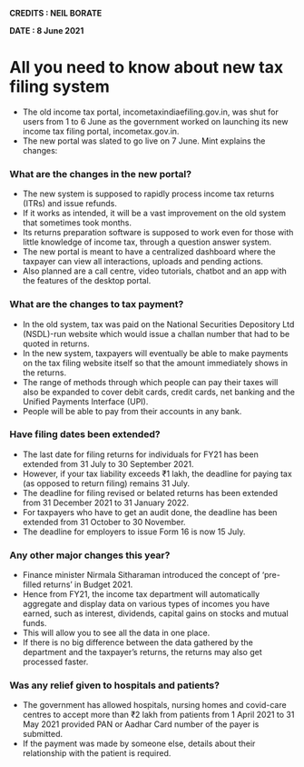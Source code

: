 **CREDITS : NEIL BORATE**

**DATE : 8 June 2021**

# All you need to know about new tax filing system
- The old income tax portal, incometaxindiaefiling.gov.in, was shut for users from 1 to 6 June as the government worked on launching its new income tax filing portal, incometax.gov.in.
- The new portal was slated to go live on 7 June. Mint explains the changes:

### What are the changes in the new portal?
- The new system is supposed to rapidly process income tax returns (ITRs) and issue refunds.
- If it works as intended, it will be a vast improvement on the old system that sometimes took months.
- Its returns preparation software is supposed to work even for those with little knowledge of income tax, through a question answer system.
- The new portal is meant to have a centralized dashboard where the taxpayer can view all interactions, uploads and pending actions.
- Also planned are a call centre, video tutorials, chatbot and an app with the features of the desktop portal.

### What are the changes to tax payment?
- In the old system, tax was paid on the National Securities Depository Ltd (NSDL)-run website which would issue a challan number that had to be quoted in returns.
- In the new system, taxpayers will eventually be able to make payments on the tax filing website itself so that the amount immediately shows in the returns.
- The range of methods through which people can pay their taxes will also be expanded to cover debit cards, credit cards, net banking and the Unified Payments Interface (UPI).
- People will be able to pay from their accounts in any bank.

### Have filing dates been extended?
- The last date for filing returns for individuals for FY21 has been extended from 31 July to 30 September 2021.
- However, if your tax liability exceeds ₹1 lakh, the deadline for paying tax (as opposed to return filing) remains 31 July.
- The deadline for filing revised or belated returns has been extended from 31 December 2021 to 31 January 2022.
- For taxpayers who have to get an audit done, the deadline has been extended from 31 October to 30 November.
- The deadline for employers to issue Form 16 is now 15 July.

### Any other major changes this year?
- Finance minister Nirmala Sitharaman introduced the concept of ‘pre-filled returns’ in Budget 2021.
- Hence from FY21, the income tax department will automatically aggregate and display data on various types of incomes you have earned, such as interest, dividends, capital gains on stocks and mutual funds.
- This will allow you to see all the data in one place.
- If there is no big difference between the data gathered by the department and the taxpayer’s returns, the returns may also get processed faster.

### Was any relief given to hospitals and patients?
- The government has allowed hospitals, nursing homes and covid-care centres to accept more than ₹2 lakh from patients from 1 April 2021 to 31 May 2021 provided PAN or Aadhar Card number of the payer is submitted.
- If the payment was made by someone else, details about their relationship with the patient is required.
